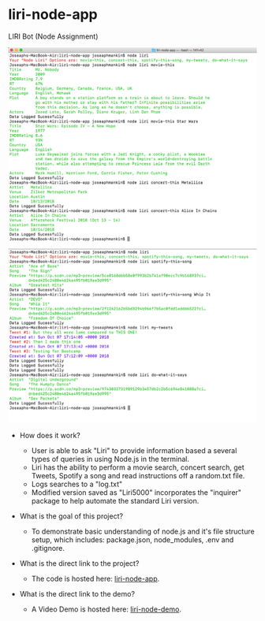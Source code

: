 # liri-node-app
LIRI Bot (Node Assignment)

![Alt text](images/liriScreen1.png?raw=true "liri Screenshot1")
![Alt text](images/liriScreen2.png?raw=true "liri Screenshot2")



- How does it work? 
  * User is able to ask "Liri" to provide information based a several types of queries in using Node.js in the terminal.
  * Liri has the ability to perform a movie search, concert search, get Tweets, Spotify a song and read instructions off a random.txt file.
  * Logs searches to a "log.txt"
  * Modified version saved as "Liri5000" incorporates the "inquirer" package to help automate the standard Liri version.
  

- What is the goal of this project?
  * To demonstrate basic understanding of node.js and it's file structure setup, which includes: package.json, node_modules, .env and .gitignore. 
  
- What is the direct link to the project?
  * The code is hosted here: [liri-node-app](https://joseaphmankin.github.io/liri-node-app).
- What is the direct link to the demo?
  * A Video Demo is hosted here: [liri-node-demo](https://drive.google.com/file/d/1zOLDKcpyslBKwXqp8GdZu_FaBfvU4208/view).

  
